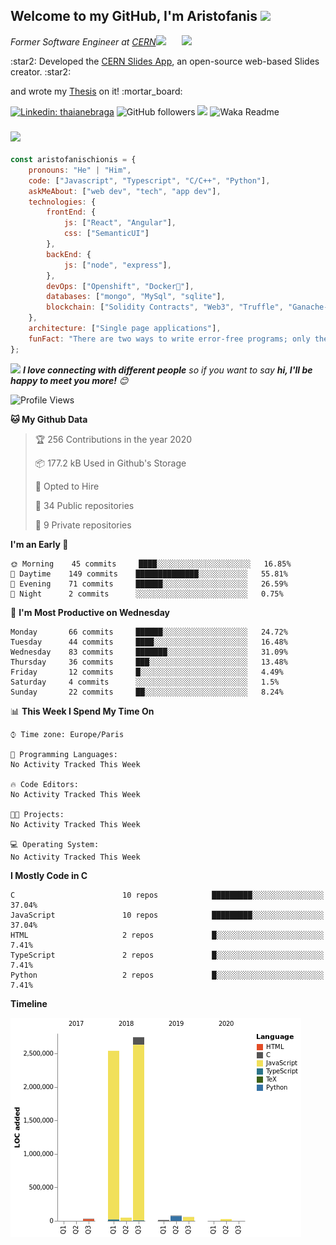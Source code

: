 <h2> Welcome to my GitHub, I'm Aristofanis <img src="https://media.giphy.com/media/12oufCB0MyZ1Go/giphy.gif" width="50"></h2>
<img align='right' src="https://media.giphy.com/media/M9gbBd9nbDrOTu1Mqx/giphy.gif" width="230">

<p><em>Former Software Engineer at <a href="https://home.cern/">CERN</a><img src="https://media.giphy.com/media/WUlplcMpOCEmTGBtBW/giphy.gif" width="30"> 
</em></p>
<p>:star2: Developed the <a href="https://github.com/cern/slides">CERN Slides App</a>, an open-source web-based Slides creator. :star2:</p>
<p>and wrote my <a href="https://cds.cern.ch/record/2724152?ln=en">Thesis</a> on it! :mortar_board:</p>

[![Linkedin: thaianebraga](https://img.shields.io/badge/-aristofanischionis-blue?style=flat-square&logo=Linkedin&logoColor=white&link=https://www.linkedin.com/in/aristofanischionis/)](https://www.linkedin.com/in/aristofanischionis/)
![GitHub followers](https://img.shields.io/github/followers/aristofanischionis?label=Follow&style=social)
![](https://visitor-badge.glitch.me/badge?page_id=aristofanischionis.aristofanischionis)
![Waka Readme](https://github.com/aristofanischionis/aristofanischionis/workflows/Waka%20Readme/badge.svg?branch=master)

### <img src="https://media.giphy.com/media/6kvVGhp7bp2WA/giphy.gif" width="400">  


```javascript
const aristofanischionis = {
    pronouns: "He" | "Him",
    code: ["Javascript", "Typescript", "C/C++", "Python"],
    askMeAbout: ["web dev", "tech", "app dev"],
    technologies: {
        frontEnd: {
            js: ["React", "Angular"],
            css: ["SemanticUI"]
        },
        backEnd: {
            js: ["node", "express"],
        },
        devOps: ["Openshift", "Docker🐳"],
        databases: ["mongo", "MySql", "sqlite"],
        blockchain: ["Solidity Contracts", "Web3", "Truffle", "Ganache-cli"]
    },
    architecture: ["Single page applications"],
    funFact: "There are two ways to write error-free programs; only the third one works"
};
```

<img src="https://media.giphy.com/media/LnQjpWaON8nhr21vNW/giphy.gif" width="60"> <em><b>I love connecting with different people</b> so if you want to say <b>hi, I'll be happy to meet you more!</b> 😊</em>

<!--START_SECTION:waka-->
![Profile Views](http://img.shields.io/badge/Profile%20Views-0-blue)

**🐱 My Github Data** 

> 🏆 256 Contributions in the year 2020
 > 
> 📦 177.2 kB Used in Github's Storage 
 > 
> 💼 Opted to Hire
 > 
> 📜 34 Public repositories
 > 
> 🔑 9 Private repositories 

**I'm an Early 🐤** 

```text
🌞 Morning    45 commits     ████░░░░░░░░░░░░░░░░░░░░░   16.85% 
🌆 Daytime    149 commits    ██████████████░░░░░░░░░░░   55.81% 
🌃 Evening    71 commits     ██████░░░░░░░░░░░░░░░░░░░   26.59% 
🌙 Night      2 commits      ░░░░░░░░░░░░░░░░░░░░░░░░░   0.75%

```
📅 **I'm Most Productive on Wednesday** 

```text
Monday       66 commits     ██████░░░░░░░░░░░░░░░░░░░   24.72% 
Tuesday      44 commits     ████░░░░░░░░░░░░░░░░░░░░░   16.48% 
Wednesday    83 commits     ███████░░░░░░░░░░░░░░░░░░   31.09% 
Thursday     36 commits     ███░░░░░░░░░░░░░░░░░░░░░░   13.48% 
Friday       12 commits     █░░░░░░░░░░░░░░░░░░░░░░░░   4.49% 
Saturday     4 commits      ░░░░░░░░░░░░░░░░░░░░░░░░░   1.5% 
Sunday       22 commits     ██░░░░░░░░░░░░░░░░░░░░░░░   8.24%

```


📊 **This Week I Spend My Time On** 

```text
⌚︎ Time zone: Europe/Paris

💬 Programming Languages: 
No Activity Tracked This Week

🔥 Code Editors: 
No Activity Tracked This Week

🐱‍💻 Projects: 
No Activity Tracked This Week

💻 Operating System: 
No Activity Tracked This Week

```

**I Mostly Code in C** 

```text
C                        10 repos            █████████░░░░░░░░░░░░░░░░   37.04% 
JavaScript               10 repos            █████████░░░░░░░░░░░░░░░░   37.04% 
HTML                     2 repos             █░░░░░░░░░░░░░░░░░░░░░░░░   7.41% 
TypeScript               2 repos             █░░░░░░░░░░░░░░░░░░░░░░░░   7.41% 
Python                   2 repos             █░░░░░░░░░░░░░░░░░░░░░░░░   7.41%

```


**Timeline**

![Chart not found](https://github.com/aristofanischionis/aristofanischionis/blob/master/charts/bar_graph.png) 


<!--END_SECTION:waka-->
